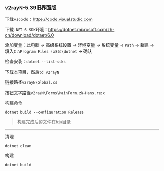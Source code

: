 ### v2rayN-5.39旧界面版

下载vscode：https://code.visualstudio.com

下载`.NET 6 SDK`环境：https://dotnet.microsoft.com/zh-cn/download/dotnet/6.0

添加变量：此电脑 → 高级系统设置 → 环境变量 → 系统变量 → `Path` → 新建 → 填入`C:\Program Files (x86)\dotnet` → 确认

检查安装：`dotnet --list-sdks`

下载本项目，然后`cd v2rayN`

链接路径`v2rayN\Global.cs`

按钮文字路径`v2rayN\Forms\MainForm.zh-Hans.resx`



构建命令
```
dotnet build --configuration Release
```

> 构建完成后的文件在`bin`目录

---


清理
```
dotnet clean
```
构建
```
dotnet build
```
